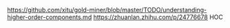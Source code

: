 https://github.com/xitu/gold-miner/blob/master/TODO/understanding-higher-order-components.md
https://zhuanlan.zhihu.com/p/24776678
HOC